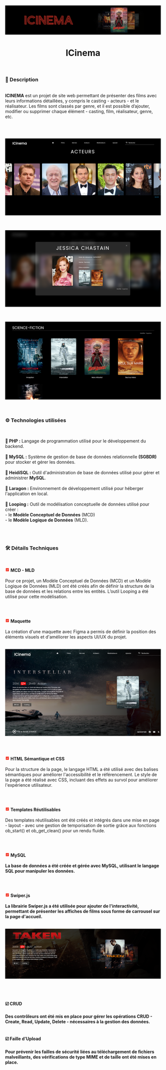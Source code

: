 ![](banner-cinema.png)

<h1 align="center">ICinema</h1>

<br/>

<h3>📃 Description</h3>
<br/>
<strong>ICINEMA</strong> est un projet de site web permettant de présenter des films avec leurs informations détaillées, y compris le casting - acteurs - et le réalisateur. Les films sont classés par genre, et il est possible d’ajouter, modifier ou supprimer chaque élément - casting, film, réalisateur, genre, etc.

<br/></br>

![](listing-actors0.png)

</br>

![](detail-acteur-icinema.png)

</br>

![](genre-icinema.png)




<br/>

<h3>⚙️ Technologies utilisées</h3>

<br/>

🔴<strong> PHP :</strong> Langage de programmation utilisé pour le développement du backend.<br/><br/>
🔴<strong> MySQL :</strong> Système de gestion de base de données relationnelle **(SGBDR)** pour stocker et gérer les données.<br/><br/>
🔴<strong> HeidiSQL :</strong> Outil d'administration de base de données utilisé pour gérer et administrer **MySQL**.<br/><br/>
🔴<strong> Laragon :</strong> Environnement de développement utilisé pour héberger l'application en local.<br/><br/>
🔴<strong> Looping :</strong> Outil de modélisation conceptuelle de données utilisé pour créer  : <br/>
                              - le **Modèle Conceptuel de Données** (MCD)<br/>
                              - le **Modèle Logique de Données** (MLD).<br/><br/>

<br/>

<h3>🛠️ Détails Techniques</h3><br/>

<img src="./checked-red.png" width="14"/><strong> MCD - MLD</strong> <br/><br/>
Pour ce projet, un Modèle Conceptuel de Données (MCD) et un Modèle Logique de Données (MLD) ont été créés afin de définir la structure de la base de données et les relations entre les entités. L’outil Looping a été utilisé pour cette modélisation.

<br/><br/>

<img src="./checked-red.png" width="14"/><strong>  Maquette</strong> <br/><br/>
La création d'une maquette avec Figma a permis de définir la position des éléments visuels et d'améliorer les aspects UI/UX du projet.
<br/><br/>

![](Accueil-cinema1.png)

<br/><br/>

<img src="./checked-red.png" width="14"/><strong> HTML Sémantique et CSS</strong> <br/><br/>
Pour la structure de la page, le langage HTML a été utilisé avec des balises sémantiques pour améliorer l'accessibilité et le référencement. Le style de la page a été réalisé avec CSS, incluant des effets au survol pour améliorer l'expérience utilisateur.
  
<br/><br/>

<img src="./checked-red.png" width="14"/><strong>  Templates Réutilisables</strong> <br/><br/>
Des templates réutilisables ont été créés et intégrés dans une mise en page - layout -  avec une gestion de temporisation de sortie grâce aux fonctions ob_start() et ob_get_clean() pour un rendu fluide.
  
<br/><br/>

<img src="./checked-red.png" width="14"/><strong>  MySQL</stronh> <br/><br/>
La base de données a été créée et gérée avec MySQL, utilisant le langage SQL pour manipuler les données.
  
<br/><br/>

<img src="./checked-red.png" width="14"/><strong>  Swiper.js</strong> <br/><br/>
La librairie Swiper.js a été utilisée pour ajouter de l'interactivité, permettant de présenter les affiches de films sous forme de carrousel sur la page d'accueil. </br></br>

![](swiper-taken.png)
  
<br/><br/>

<h4>☑️ CRUD</h4>
Des contrôleurs ont été mis en place pour gérer les opérations CRUD - Create, Read, Update, Delete - nécessaires à la gestion des données.
<br/><br/>

<h4>☑️ Faille d’Upload </h4>
Pour prévenir les failles de sécurité liées au téléchargement de fichiers malveillants, des vérifications de type MIME et de taille ont été mises en place. 

<br/>
<br/>




